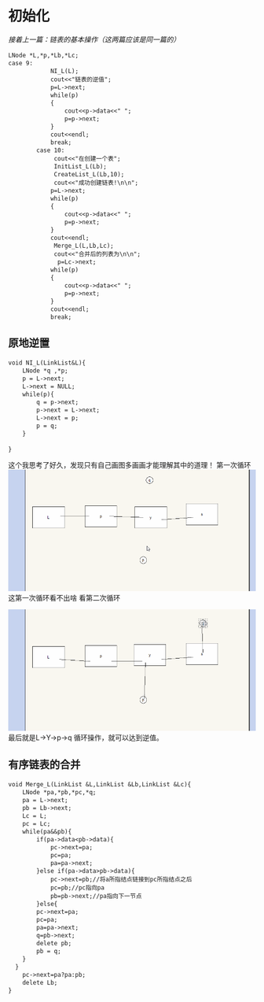 # 初始化

_接着上一篇：链表的基本操作（这两篇应该是同一篇的）_
```
LNode *L,*p,*Lb,*Lc;
case 9:
			NI_L(L); 
			cout<<"链表的逆值";
			p=L->next;
			while(p)
			{
				cout<<p->data<<" ";
				p=p->next;
			}
			cout<<endl;
			break;
		case 10:
			 cout<<"在创建一个表";
			 InitList_L(Lb);
			 CreateList_L(Lb,10);
			 cout<<"成功创建链表!\n\n";
			p=L->next;
			while(p)
			{
				cout<<p->data<<" ";
				p=p->next;
			}
			cout<<endl;
			 Merge_L(L,Lb,Lc);
			 cout<<"合并后的列表为\n\n";
			  p=Lc->next;
			while(p)
			{
				cout<<p->data<<" ";
				p=p->next;
			}
			cout<<endl;
			break;
```


## 原地逆置


```
void NI_L(LinkList&L){
	LNode *q ,*p;
	p = L->next;
	L->next = NULL;
	while(p){
		q = p->next;
		p->next = L->next;
		L->next = p;
		p = q;
	}
	
}
```
这个我思考了好久，发现只有自己画图多画画才能理解其中的道理！
第一次循环
![](/assets/5.gif)
这第一次循环看不出啥
看第二次循环

![](/assets/6.gif)
最后就是L->Y->p->q
循环操作，就可以达到逆值。

## 有序链表的合并



```
void Merge_L(LinkList &L,LinkList &Lb,LinkList &Lc){
	LNode *pa,*pb,*pc,*q;
	pa = L->next;
	pb = Lb->next;
	Lc = L;
	pc = Lc; 
	while(pa&&pb){
		if(pa->data<pb->data){
			pc->next=pa;
			pc=pa;
			pa=pa->next;
		}else if(pa->data>pb->data){
			pc->next=pb;//将a所指结点链接到pc所指结点之后 
			pc=pb;//pc指向pa 
			pb=pb->next;//pa指向下一节点 
		}else{
		pc->next=pa;
		pc=pa;
		pa=pa->next; 
		q=pb->next;
		delete pb;
		pb = q;
	}
  } 
	pc->next=pa?pa:pb;
	delete Lb; 
}
```

